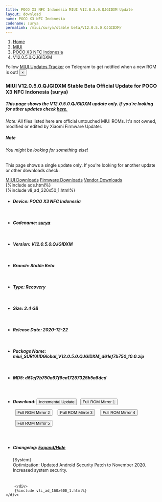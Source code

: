 ```yaml
---
title: POCO X3 NFC Indonesia MIUI V12.0.5.0.QJGIDXM Update
layout: download
name: POCO X3 NFC Indonesia
codename: surya
permalink: /miui/surya/stable beta/V12.0.5.0.QJGIDXM/
---
```

<nav aria-label="breadcrumb">
    <ol class="breadcrumb">
        <li class="breadcrumb-item"><a href="/">Home</a></li>
        <li class="breadcrumb-item"><a href="/miui/">MIUI</a></li>
        <li class="breadcrumb-item"><a href="/miui/surya/">POCO X3 NFC Indonesia</a></li>
        <li class="breadcrumb-item active" aria-current="page">V12.0.5.0.QJGIDXM</li>
    </ol>
</nav>
<div class="alert alert-primary alert-dismissible fade show" role="alert">
    Follow <a href="https://t.me/MIUIUpdatesTracker" class="alert-link">MIUI Updates Tracker</a> on Telegram to get
    notified when a new ROM is out!
    <button type="button" class="close" data-dismiss="alert" aria-label="Close">
        <span aria-hidden="true">&times;</span>
    </button>
</div>
<div class="col-12 mx-auto">
    <h3 class="title bg-light p-2 rounded">MIUI V12.0.5.0.QJGIDXM Stable Beta Official Update for POCO X3 NFC Indonesia (surya)</h3>
    <h5>This page shows the V12.0.5.0.QJGIDXM update only. If you're looking for other updates check
        <a href="/miui/surya/">here.</a></h5>
    <p><i>Note: </i>All files listed here are official untouched MIUI ROMs.
        It's not owned, modified or edited by Xiaomi Firmware Updater.</p>
    <div class="card">
        <div class="card-body">
            <h5 class="card-title">Note</h5>
            <h6 class="card-subtitle mb-2 text-muted">You might be looking for something else!</h6>
            <p class="card-text">This page shows a single update only.
                If you're looking for another update or other downloads check:</p>
            <a href="/miui/" class="card-link">MIUI Downloads</a>
            <a href="/firmware/" class="card-link">Firmware Downloads</a>
            <a href="/vendor/" class="card-link">Vendor Downloads</a>
        </div>
    </div>
    {%include ads.html%}
    <div class="row justify-content-center">
        <div class="col-10" id="downloads">
                    <div class="card card-body">
            {%include vli_ad_320x50_1.html%}
            <ul class="list-unstyled">
                <li style="padding-bottom: 10px;">
                    <h5><b>Device: </b>POCO X3 NFC Indonesia</h5>
                </li>
                <li style="padding-bottom: 10px;">
                    <h5><b>Codename: </b> <a href="/miui/surya/" target="_blank">surya</a> </h5>
                </li>
                <li style="padding-bottom: 10px;">
                    <h5><b>Version: </b>V12.0.5.0.QJGIDXM</h5>
                </li>
                <li style="padding-bottom: 10px;">
                    <h5><b>Branch: </b>Stable Beta</h5>
                </li>
                <li style="padding-bottom: 10px;">
                    <h5><b>Type: </b>Recovery</h5>
                </li>
                <li style="padding-bottom: 10px;">
                    <h5><b>Size: </b>2.4 GB</h5>
                </li>
                <li style="padding-bottom: 10px;">
                    <h5><b>Release Date: </b>2020-12-22</h5>
                </li>
                <li style="padding-bottom: 10px;">
                    <h5><b>Package Name: </b><span id="filename" class="text-dark">miui_SURYAIDGlobal_V12.0.5.0.QJGIDXM_d61ef7b750_10.0.zip</span></h5>
                </li>
                <li style="padding-bottom: 10px;">
                    <h5><b>MD5: </b><span id="md5" class="text-muted">d61ef7b750a97f6ca17257325b5a8ded</span></h5>
                </li>
                <li style="padding-bottom: 10px;">
                    <h5><b>Download: </b><button type="button" id="incremental_download" class="btn btn-warning" onclick="window.open('https://bigota.d.miui.com/V12.0.5.0.QJGIDXM/miui-blockota-surya_id_global-V12.0.3.0.QJGIDXM-V12.0.5.0.QJGIDXM-b0caeb34b1-10.0.zip', '_blank');"><i class="fa fa-download"></i> Incremental Update</button> <button type="button" id="download" class="btn btn-primary" style="margin: 7px;" onclick="window.open('https://cdn-ota.azureedge.net/V12.0.5.0.QJGIDXM/miui_SURYAIDGlobal_V12.0.5.0.QJGIDXM_d61ef7b750_10.0.zip', '_blank');"><i class="fa fa-download"></i> Full ROM Mirror 1</button> <button type="button" id="download" class="btn btn-primary" style="margin: 7px;" onclick="window.open('https://bn.d.miui.com/V12.0.5.0.QJGIDXM/miui_SURYAIDGlobal_V12.0.5.0.QJGIDXM_d61ef7b750_10.0.zip', '_blank');"><i class="fa fa-download"></i> Full ROM Mirror 2</button> <button type="button" id="download" class="btn btn-primary" style="margin: 7px;" onclick="window.open('https://ks3orig.bigota.d.miui.com/V12.0.5.0.QJGIDXM/miui_SURYAIDGlobal_V12.0.5.0.QJGIDXM_d61ef7b750_10.0.zip', '_blank');"><i class="fa fa-download"></i> Full ROM Mirror 3</button> <button type="button" id="download" class="btn btn-primary" style="margin: 7px;" onclick="window.open('https://airtel.bigota.d.miui.com/V12.0.5.0.QJGIDXM/miui_SURYAIDGlobal_V12.0.5.0.QJGIDXM_d61ef7b750_10.0.zip', '_blank');"><i class="fa fa-download"></i> Full ROM Mirror 4</button> <button type="button" id="download" class="btn btn-primary" style="margin: 7px;" onclick="window.open('https://hugeota.d.miui.com/V12.0.5.0.QJGIDXM/miui_SURYAIDGlobal_V12.0.5.0.QJGIDXM_d61ef7b750_10.0.zip', '_blank');"><i class="fa fa-download"></i> Full ROM Mirror 5</button></h5>
                </li>
                <li style="padding-bottom: 10px;">
                    <h5><b>Changelog: </b><a href="#surya_1_changelog" data-toggle="collapse" role="button"
                            aria-expanded="false" aria-controls="surya_1_changelog"> <i class="fa fa-arrow-down"
                                aria-hidden="true"></i> Expand/Hide</a></h5>
                    <div class="collapse" id="surya_1_changelog">
                        <p id="changelog_text">[System]<br>Optimization: Updated Android Security Patch to November 2020. Increased system security.</p>
                    </div>
                </li>
            </ul>
        </div>

        </div>
        {%include vli_ad_160x600_1.html%}
    </div>
</div>
